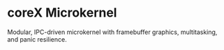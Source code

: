 # coreX Microkernel

Modular, IPC-driven microkernel with framebuffer graphics, multitasking, and panic resilience.
